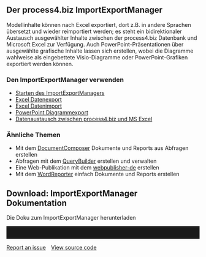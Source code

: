 

## Der process4.biz ImportExportManager

Modellinhalte können nach Excel exportiert, dort z.B. in andere Sprachen
übersetzt und wieder reimportiert werden; es steht ein bidirektionaler
Austausch ausgewählter Inhalte zwischen der process4.biz Datenbank und
Microsoft Excel zur Verfügung. Auch PowerPoint-Präsentationen über
ausgewählte grafische Inhalte lassen sich erstellen, wobei die Diagramme
wahlweise als eingebettete Visio-Diagramme oder PowerPoint-Grafiken
exportiert werden können.

### Den ImportExportManager verwenden

-   [Starten des ImportExportManagers](starten-des-importexportmanagers)
-   [Excel Datenexport](excel-datenexport)
-   [Excel Datenimport](excel-datenimport)
-   [PowerPoint Diagrammexport](powerpoint-diagrammexport)
-   [Datenaustausch zwischen process4.biz und MS Excel](datenaustausch-zwischen-process4-biz-und-ms-excel)

### Ähnliche Themen

-   Mit dem [DocumentComposer](documentcomposer-de) Dokumente und Reports
    aus Abfragen erstellen
-   Abfragen mit dem [QueryBuilder](querybuilder-de) erstellen und
    verwalten
-   Eine Web-Publikation mit dem
    [webpublisher-de](http://help.process4.biz/confluence/display/DOC/WebPublisher)
    erstellen
-   Mit dem [WordReporter](wordreporter-de) einfach Dokumente und Reports
    erstellen

## Download: ImportExportManager Dokumentation

Die Doku zum ImportExportManager herunterladen

<hr style="padding-top:2rem" />
<a href="https://github.com/process4/docs/issues" target="_blank" class="bgw btn btn-primary btn-lg shadow-sm">Report an issue</a>
<a href="https://github.com/process4/docs" target="_blank" class="bgw btn btn-primary btn-lg shadow-sm" style="margin-left:10px;">View source code</a>
